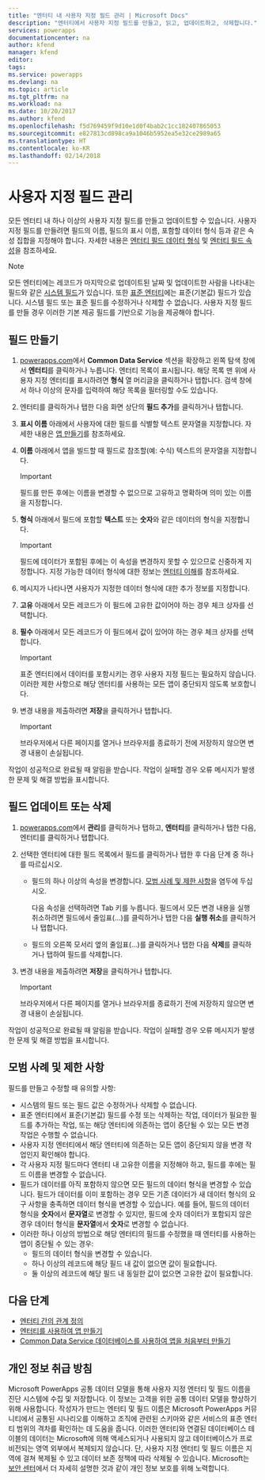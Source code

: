 ```yaml
---
title: "엔터티 내 사용자 지정 필드 관리 | Microsoft Docs"
description: "엔터티에서 사용자 지정 필드를 만들고, 읽고, 업데이트하고, 삭제합니다."
services: powerapps
documentationcenter: na
author: kfend
manager: kfend
editor: 
tags: 
ms.service: powerapps
ms.devlang: na
ms.topic: article
ms.tgt_pltfrm: na
ms.workload: na
ms.date: 10/20/2017
ms.author: kfend
ms.openlocfilehash: f5d769459f9d10e1d0f4bab2c1cc182407865053
ms.sourcegitcommit: e827813cd898ca9a1046b5952ea5e32ce2989a65
ms.translationtype: HT
ms.contentlocale: ko-KR
ms.lasthandoff: 02/14/2018
---
```

# <a name="manage-custom-fields"></a>사용자 지정 필드 관리
모든 엔터티 내 하나 이상의 사용자 지정 필드를 만들고 업데이트할 수 있습니다. 사용자 지정 필드를 만들려면 필드의 이름, 필드의 표시 이름, 포함할 데이터 형식 등과 같은 속성 집합을 지정해야 합니다. 자세한 내용은 [엔터티 필드 데이터 형식](https://docs.microsoft.com/common-data-service/entity-reference/field-data-types) 및 [엔터티 필드 속성](https://docs.microsoft.com/common-data-service/entity-reference/field-properties)을 참조하세요.

> [!NOTE]
> 모든 엔터티에는 레코드가 마지막으로 업데이트된 날짜 및 업데이트한 사람을 나타내는 필드와 같은 [시스템 필드](data-platform-create-entity.md#system-fields-and-the-record-title-field)가 있습니다. 또한 [표준 엔터티](data-platform-intro.md#standard-entities)에는 표준(기본값) 필드가 있습니다. 시스템 필드 또는 표준 필드를 수정하거나 삭제할 수 없습니다. 사용자 지정 필드를 만들 경우 이러한 기본 제공 필드를 기반으로 기능을 제공해야 합니다.

## <a name="create-a-field"></a>필드 만들기

1. [powerapps.com](https://web.powerapps.com)에서 **Common Data Service** 섹션을 확장하고 왼쪽 탐색 창에서 **엔터티**를 클릭하거나 누릅니다. 엔터티 목록이 표시됩니다. 해당 목록 맨 위에 사용자 지정 엔터티를 표시하려면 **형식** 열 머리글을 클릭하거나 탭합니다. 검색 창에서 하나 이상의 문자를 입력하여 해당 목록을 필터링할 수도 있습니다.

2. 엔터티를 클릭하거나 탭한 다음 화면 상단의 **필드 추가**를 클릭하거나 탭합니다.

3. **표시 이름** 아래에서 사용자에 대한 필드를 식별할 텍스트 문자열을 지정합니다. 자세한 내용은 [앱 만들기](data-platform-create-app.md)를 참조하세요.

4. **이름** 아래에서 앱을 빌드할 때 필드로 참조할(예: 수식) 텍스트의 문자열을 지정합니다.
   
    > [!IMPORTANT]
    > 필드를 만든 후에는 이름을 변경할 수 없으므로 고유하고 명확하며 의미 있는 이름을 지정합니다.

5. **형식** 아래에서 필드에 포함할 **텍스트** 또는 **숫자**와 같은 데이터의 형식을 지정합니다.
   
    > [!IMPORTANT]
    > 필드에 데이터가 포함된 후에는 이 속성을 변경하지 못할 수 있으므로 신중하게 지정합니다. 지정 가능한 데이터 형식에 대한 정보는 [엔터티 이해](data-platform-intro.md#custom-fields)를 참조하세요.

6. 메시지가 나타나면 사용자가 지정한 데이터 형식에 대한 추가 정보를 지정합니다.

7. **고유** 아래에서 모든 레코드가 이 필드에 고유한 값이어야 하는 경우 체크 상자를 선택합니다.

8. **필수** 아래에서 모든 레코드가 이 필드에서 값이 있어야 하는 경우 체크 상자를 선택합니다.
   
    > [!IMPORTANT]
    > 표준 엔터티에서 데이터를 포함시키는 경우 사용자 지정 필드는 필요하지 않습니다. 이러한 제한 사항으로 해당 엔터티를 사용하는 모든 앱이 중단되지 않도록 보호합니다.

9. 변경 내용을 제출하려면 **저장**을 클릭하거나 탭합니다.
   
    > [!IMPORTANT]
    > 브라우저에서 다른 페이지를 열거나 브라우저를 종료하기 전에 저장하지 않으면 변경 내용이 손실됩니다.

작업이 성공적으로 완료될 때 알림을 받습니다. 작업이 실패할 경우 오류 메시지가 발생한 문제 및 해결 방법을 표시합니다.

## <a name="update-or-delete-a-field"></a>필드 업데이트 또는 삭제
1. [powerapps.com](https://web.powerapps.com)에서 **관리**를 클릭하거나 탭하고, **엔터티**를 클릭하거나 탭한 다음, 엔터티를 클릭하거나 탭합니다.
2. 선택한 엔터티에 대한 필드 목록에서 필드를 클릭하거나 탭한 후 다음 단계 중 하나를 따르십시오.
   
   * 필드의 하나 이상의 속성을 변경합니다. [모범 사례 및 제한 사항](data-platform-manage-fields.md#best-practices-and-restrictions)을 염두에 두십시오.
     
       다음 속성을 선택하려면 Tab 키를 누릅니다. 필드에서 모든 변경 내용을 실행 취소하려면 필드에서 줄임표(...)를 클릭하거나 탭한 다음 **실행 취소**를 클릭하거나 탭합니다.
   * 필드의 오른쪽 모서리 옆의 줄임표(...)를 클릭하거나 탭한 다음 **삭제**를 클릭하거나 탭하여 필드를 삭제합니다.
3. 변경 내용을 제출하려면 **저장**을 클릭하거나 탭합니다.
   
    > [!IMPORTANT]
    > 브라우저에서 다른 페이지를 열거나 브라우저를 종료하기 전에 저장하지 않으면 변경 내용이 손실됩니다.

작업이 성공적으로 완료될 때 알림을 받습니다. 작업이 실패할 경우 오류 메시지가 발생한 문제 및 해결 방법을 표시합니다.

## <a name="best-practices-and-restrictions"></a>모범 사례 및 제한 사항
필드를 만들고 수정할 때 유의할 사항:

* 시스템의 필드 또는 필드 값은 수정하거나 삭제할 수 없습니다.
* 표준 엔터티에서 표준(기본값) 필드를 수정 또는 삭제하는 작업, 데이터가 필요한 필드를 추가하는 작업, 또는 해당 엔터티에 의존하는 앱이 중단될 수 있는 모든 변경 작업은 수행할 수 없습니다.
* 사용자 지정 엔터티에서 해당 엔터티에 의존하는 모든 앱이 중단되지 않을 변경 작업인지 확인해야 합니다.
* 각 사용자 지정 필드마다 엔터티 내 고유한 이름을 지정해야 하고, 필드를 후에는 필드 이름을 변경할 수 없습니다.
* 필드가 데이터를 아직 포함하지 않으면 모든 필드의 데이터 형식을 변경할 수 있습니다. 필드가 데이터를 이미 포함하는 경우 모든 기존 데이터가 새 데이터 형식의 요구 사항을 충족하면 데이터 형식을 변경할 수 있습니다. 예를 들어, 필드의 데이터 형식을 **숫자**에서 **문자열**로 변경할 수 있지만, 필드에 숫자 데이터가 포함되지 않은 경우 데이터 형식을 **문자열**에서 **숫자**로 변경할 수 없습니다.
* 이러한 하나 이상의 방법으로 해당 엔터티의 필드를 수정했을 때 엔터티를 사용하는 앱이 중단될 수 있는 경우:
  * 필드의 데이터 형식을 변경할 수 있습니다.
  * 하나 이상의 레코드에 해당 필드 내 값이 없으면 값이 필요합니다.
  * 둘 이상의 레코드에 해당 필드 내 동일한 값이 없으면 고유한 값이 필요합니다.

## <a name="next-steps"></a>다음 단계
* [엔터티 간의 관계 정의](data-platform-entity-lookup.md)
* [엔터티를 사용하여 앱 만들기](data-platform-create-app.md)
* [Common Data Service 데이터베이스를 사용하여 앱을 처음부터 만들기](data-platform-create-app-scratch.md)

## <a name="privacy-notice"></a>개인 정보 취급 방침
Microsoft PowerApps 공통 데이터 모델을 통해 사용자 지정 엔터티 및 필드 이름을 진단 시스템에 수집 및 저장합니다.  이 정보는 고객을 위한 공통 데이터 모델을 향상하기 위해 사용합니다. 작성자가 만드는 엔터티 및 필드 이름은 Microsoft PowerApps 커뮤니티에서 공통된 시나리오를 이해하고 조직에 관련된 스키마와 같은 서비스의 표준 엔터티 범위의 격차를 확인하는 데 도움을 줍니다. 이러한 엔터티와 연결된 데이터베이스 테이블의 데이터는 Microsoft에 의해 액세스되거나 사용되지 않고 데이터베이스가 프로비전되는 영역 외부에서 복제되지 않습니다. 단, 사용자 지정 엔터티 및 필드 이름은 지역에 걸쳐 복제될 수 있고 데이터 보존 정책에 따라 삭제될 수 있습니다. Microsoft는 [보안 센터](https://www.microsoft.com/trustcenter/Privacy/default.aspx)에서 더 자세히 설명한 것과 같이 개인 정보 보호를 위해 노력합니다.

